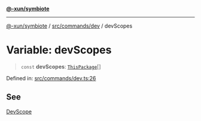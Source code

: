 [**@-xun/symbiote**](../../../../README.md)

***

[@-xun/symbiote](../../../../README.md) / [src/commands/dev](../README.md) / devScopes

# Variable: devScopes

> `const` **devScopes**: [`ThisPackage`](../../../configure/enumerations/ThisPackageGlobalScope.md#thispackage)[]

Defined in: [src/commands/dev.ts:26](https://github.com/Xunnamius/symbiote/blob/50bd26ba580f69a990fc1f7bdf0f09da69c3cfeb/src/commands/dev.ts#L26)

## See

[DevScope](../../../configure/enumerations/ThisPackageGlobalScope.md)
